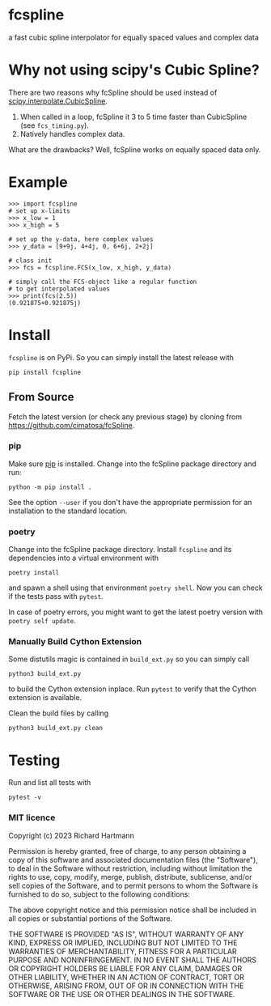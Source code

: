 # fcspline
a fast cubic spline interpolator for equally spaced values and complex data

# Why not using scipy's Cubic Spline?

There are two reasons why fcSpline should be used instead 
of [scipy.interpolate.CubicSpline](https://docs.scipy.org/doc/scipy/reference/generated/scipy.interpolate.CubicSpline.html#scipy.interpolate.CubicSpline).

1) When called in a loop, fcSpline it 3 to 5 time faster than CubicSpline (see `fcs_timing.py`).
2) Natively handles complex data.

What are the drawbacks? Well, fcSpline works on equally spaced data only.

# Example

    >>> import fcspline
    # set up x-limits
    >>> x_low = 1
    >>> x_high = 5
    
    # set up the y-data, here complex values
    >>> y_data = [9+9j, 4+4j, 0, 6+6j, 2+2j]
 
    # class init
    >>> fcs = fcspline.FCS(x_low, x_high, y_data)
    
    # simply call the FCS-object like a regular function
    # to get interpolated values
    >>> print(fcs(2.5))
    (0.921875+0.921875j)

# Install

`fcspline` is on PyPi. So you can simply install the latest release with

    pip install fcspline

## From Source

Fetch the latest version (or check any previous stage) 
by cloning from https://github.com/cimatosa/fcSpline.

### pip

Make sure [pip](https://pip.pypa.io/en/stable/installation/) is installed.
Change into the fcSpline package directory and run:

    python -m pip install .

See the option `--user` if you don't have the appropriate permission
for an installation to the standard location.

### poetry

Change into the fcSpline package directory.
Install `fcspline` and its dependencies into a virtual environment with

    poetry install

and spawn a shell using that environment `poetry shell`.
Now you can check if the tests pass with `pytest`.

In case of poetry errors, you might want to get the latest poetry version
with `poetry self update`.

### Manually Build Cython Extension

Some distutils magic is contained in `build_ext.py` so you can simply call

    python3 build_ext.py

to build the Cython extension inplace.
Run `pytest` to verify that the Cython extension is available.

Clean the build files by calling

    python3 build_ext.py clean


# Testing

Run and list all tests with

    pytest -v



### MIT licence
Copyright (c) 2023 Richard Hartmann

Permission is hereby granted, free of charge, to any person obtaining a copy
of this software and associated documentation files (the "Software"), to deal
in the Software without restriction, including without limitation the rights
to use, copy, modify, merge, publish, distribute, sublicense, and/or sell
copies of the Software, and to permit persons to whom the Software is
furnished to do so, subject to the following conditions:

The above copyright notice and this permission notice shall be included in all
copies or substantial portions of the Software.

THE SOFTWARE IS PROVIDED "AS IS", WITHOUT WARRANTY OF ANY KIND, EXPRESS OR
IMPLIED, INCLUDING BUT NOT LIMITED TO THE WARRANTIES OF MERCHANTABILITY,
FITNESS FOR A PARTICULAR PURPOSE AND NONINFRINGEMENT. IN NO EVENT SHALL THE
AUTHORS OR COPYRIGHT HOLDERS BE LIABLE FOR ANY CLAIM, DAMAGES OR OTHER
LIABILITY, WHETHER IN AN ACTION OF CONTRACT, TORT OR OTHERWISE, ARISING FROM,
OUT OF OR IN CONNECTION WITH THE SOFTWARE OR THE USE OR OTHER DEALINGS IN THE
SOFTWARE.

